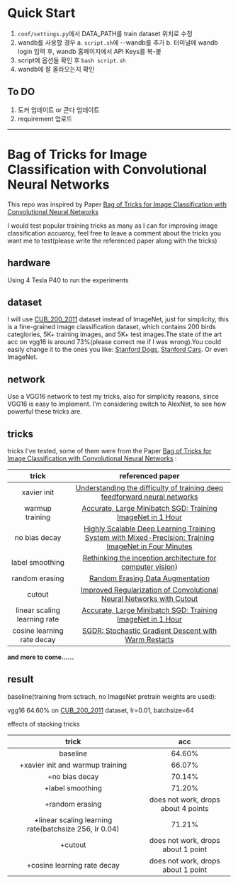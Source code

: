 # Quick Start

1. `conf/settings.py`에서 DATA_PATH를 train dataset 위치로 수정
2. wandb를 사용할 경우
  a. `script.sh`에 --wandb를 추가
  b. 터미널에 wandb login 입력 후, wandb 홈페이지에서 API Keys를 복-붙
3. script에 옵션들 확인 후 `bash script.sh`
4. wandb에 잘 올라오는지 확인

## To DO
1. 도커 업데이트 or 콘다 업데이트
2. requirement 업로드

---

# Bag of Tricks for Image Classification with Convolutional Neural Networks 


This repo was inspired by Paper [Bag of Tricks for Image Classification with Convolutional Neural Networks](https://arxiv.org/abs/1812.01187)

I would test popular training tricks as many as I can for improving image classification accuarcy, feel
free to leave a comment about the tricks you want me to test(please write the referenced paper along with
the tricks)

## hardware
Using 4 Tesla P40 to run the experiments

## dataset

I will use [CUB_200_2011](http://www.vision.caltech.edu/visipedia/CUB-200-2011.html) dataset instead of ImageNet,
just for simplicity, this is a fine-grained image classification dataset, which contains 200 birds categlories, 
5K+ training images, and 5K+ test images.The state of the art acc on vgg16 is around 73%(please correct me if 
I was wrong).You could easily change it to the ones you like: [Stanford Dogs](http://vision.stanford.edu/aditya86/ImageNetDogs/), [Stanford Cars](http://vision.stanford.edu/aditya86/ImageNetDogs/).
Or even ImageNet.

## network

Use a VGG16 network to test my tricks, also for simplicity reasons, since VGG16 is easy to implement. I'm considering
switch to AlexNet, to see how powerful these tricks are.

## tricks

tricks I've tested, some of them were from the Paper [Bag of Tricks for Image Classification with Convolutional Neural Networks](https://arxiv.org/abs/1812.01187) :

|trick|referenced paper|
|:---:|:---:|
|xavier init|[Understanding the difficulty of training deep feedforward neural networks](http://proceedings.mlr.press/v9/glorot10a/glorot10a.pdf)|
|warmup training|[Accurate, Large Minibatch SGD: Training ImageNet in 1 Hour](https://arxiv.org/abs/1706.02677v2)|
|no bias decay|[Highly Scalable Deep Learning Training System with Mixed-Precision: Training ImageNet in Four Minutes](https://arxiv.org/abs/1807.11205vx)|
|label smoothing|[Rethinking the inception architecture for computer vision](https://arxiv.org/abs/1512.00567v3))|
|random erasing|[Random Erasing Data Augmentation](https://arxiv.org/abs/1708.04896v2)|
|cutout|[Improved Regularization of Convolutional Neural Networks with Cutout](https://arxiv.org/abs/1708.04552v2)|
|linear scaling learning rate|[Accurate, Large Minibatch SGD: Training ImageNet in 1 Hour](https://arxiv.org/abs/1706.02677v2)|
|cosine learning rate decay|[SGDR: Stochastic Gradient Descent with Warm Restarts](https://arxiv.org/abs/1608.03983)|

**and more to come......**


## result

baseline(training from sctrach, no ImageNet pretrain weights are used): 

vgg16 64.60% on [CUB_200_2011](http://www.vision.caltech.edu/visipedia/CUB-200-2011.html) dataset, lr=0.01, batchsize=64

effects of stacking tricks 

|trick|acc|
|:---:|:---:|
|baseline|64.60%|
|+xavier init and warmup training|66.07%|
|+no bias decay|70.14%|
|+label smoothing|71.20%|
|+random erasing|does not work, drops about 4 points|
|+linear scaling learning rate(batchsize 256, lr 0.04)|71.21%|
|+cutout|does not work, drops about 1 point|
|+cosine learning rate decay|does not work, drops about 1 point|
